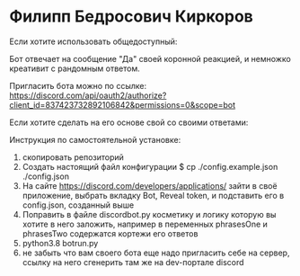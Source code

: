 # Филипп Бедросович Киркоров

Если хотите использовать общедоступный:

Бот отвечает на сообщение "Да" своей коронной реакцией, и немножко креативит с рандомным ответом.

Пригласить бота можно по ссылке:  https://discord.com/api/oauth2/authorize?client_id=837423732892106842&permissions=0&scope=bot


Если хотите сделать на его основе свой со своими ответами:

Инструкция по самостоятельной установке:

1) скопировать репозиторий
2) Создать настоящий файл конфигурации
$ cp ./config.example.json ./config.json
3) На сайте https://discord.com/developers/applications/ зайти в своё приложение, выбрать вкладку Bot, Reveal token, и подставить его в config.json, созданный выше
4) Поправить в файле discordbot.py косметику и логику которую вы хотите в него заложить, например в переменных phrasesOne и phrasesTwo содержатся кортежи его ответов 
5) python3.8 botrun.py
6) не забыть что вам своего бота еще надо пригласить себе на сервер, ссылку на него сгенерить там же на dev-портале discord
